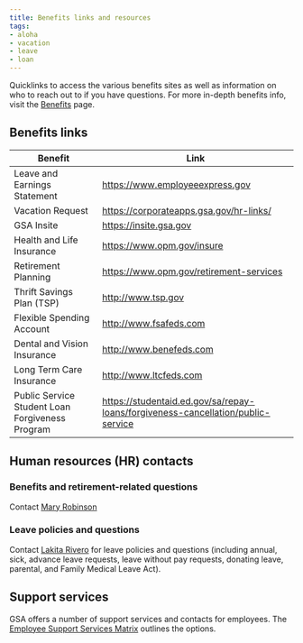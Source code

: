 ```yaml
---
title: Benefits links and resources
tags:
- aloha
- vacation
- leave
- loan
---
```


Quicklinks to access the various benefits sites as well as information on who to reach out to if you have questions.  For more in-depth benefits info, visit the [Benefits]({{site.baseurl}}/benefits/) page.   

## Benefits links

Benefit | Link
-------|-----
Leave and Earnings Statement | <https://www.employeeexpress.gov>
Vacation Request | <https://corporateapps.gsa.gov/hr-links/>
GSA Insite | <https://insite.gsa.gov>
Health and Life Insurance | <https://www.opm.gov/insure>
Retirement Planning | <https://www.opm.gov/retirement-services>
Thrift Savings Plan (TSP) | <http://www.tsp.gov>
Flexible Spending Account | <http://www.fsafeds.com>
Dental and Vision Insurance | <http://www.benefeds.com>
Long Term Care Insurance | <http://www.ltcfeds.com>
Public Service Student Loan Forgiveness Program | <https://studentaid.ed.gov/sa/repay-loans/forgiveness-cancellation/public-service>

## Human resources (HR) contacts

### Benefits and retirement-related questions

Contact [Mary Robinson](mailto:marya.robinson@gsa.gov)

### Leave policies and questions

Contact [Lakita Rivero](mailto:lakita.rivero@gsa.gov) for leave policies and questions (including annual, sick, advance leave requests, leave without pay requests, donating leave, parental, and Family Medical Leave Act).

## Support services

GSA offers a number of support services and contacts for employees. The [Employee Support Services Matrix](https://docs.google.com/document/d/1WUCgB5Ukez-BFEHlsWZ5bTMrqySIvOAxIRGitarQZ10/edit) outlines the options.

